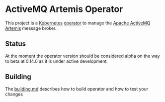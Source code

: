 # ActiveMQ Artemis Operator

This project is a [Kubernetes](https://kubernetes.io/) [operator](https://coreos.com/blog/introducing-operators.html)
to manage the [Apache ActiveMQ Artemis](https://activemq.apache.org/artemis/) message broker.

## Status
At the moment the operator version should be considered alpha on the way to beta at 0.14.0 as it is under active development.


## Building 

The [building.md](https://github.com/artemiscloud/activemq-artemis-operator/blob/master/docs/building.md) describes how to build operator and how to 
test your changes